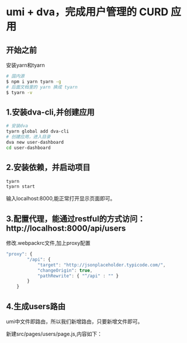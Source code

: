 # umi + dva，完成用户管理的 CURD 应用

## 开始之前
安装yarn和tyarn
```bash
# 国内源
$ npm i yarn tyarn -g
# 后面文档里的 yarn 换成 tyarn
$ tyarn -v
```
## 1.安装dva-cli,并创建应用
```bash
# 安装dva
tyarn global add dva-cli
# 创建应用，进入目录
dva new user-dashboard
cd user-dashboard
```

## 2.安装依赖，并启动项目
```bash
tyarn 
tyarn start
```
输入localhost:8000,能正常打开显示页面即可。

## 3.配置代理，能通过restful的方式访问：http://localhost:8000/api/users

修改.webpackrc文件,加上proxy配置
```javascript
"proxy": {
        "/api": {
            "target": "http://jsonplaceholder.typicode.com/",
            "changeOrigin": true,
            "pathRewrite": { "^/api" : "" }
        }
    }
```

## 4.生成users路由

umi中文件即路由，所以我们新增路由，只要新增文件即可。

新建src/pages/users/page.js,内容如下：
```

```

<Valine/>